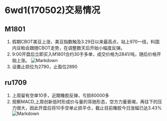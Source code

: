 # 6wd1(170502)交易情况
## M1801
1. 假期CBOT美豆上涨，美豆指数触及3.29日以来最高点，站上970一线，料国内豆粕会跟随CBOT走势，在调整数天后开始小幅度反弹。
2. 9:00开盘后立即买入M1801合约30手多单，成交价格为2841/吨，随后价格开始上涨。
![Markdown](http://i1.piimg.com/591986/3470548bf3bdd660.png)
3. 设置止损位为2790，止盈位2890


## ru1709
1. 上周留有空单10手，近期橡胶反弹，亏损80000多
2. 观察MACD,上周创新低时形成价与量的背驰形态，空方力量衰竭，再往下的压力很大，因此开盘后将10手空单止损平仓，截止目前橡胶今日涨幅已达3.43%
![Markdown](http://i1.piimg.com/591986/ec2500237b0da439.png)
